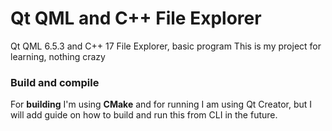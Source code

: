 # Qt QML and C++ File Explorer

Qt QML 6.5.3 and C++ 17 File Explorer, basic program
This is my project for learning, nothing crazy

### Build and compile

For **building** I'm using **CMake** and for running I am using Qt Creator, but I will add guide on how to build and run this from CLI in the future.
